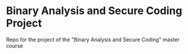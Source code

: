 # Binary Analysis and Secure Coding Project

Repo for the project of the "Binary Analysis and Secure Coding" master course
